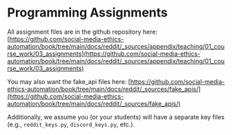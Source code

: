 # Programming Assignments

All assignment files are in the github repository here:
[https://github.com/social-media-ethics-automation/book/tree/main/docs/reddit/_sources/appendix/teaching/01_course_work/03_assignments](https://github.com/social-media-ethics-automation/book/tree/main/docs/reddit/_sources/appendix/teaching/01_course_work/03_assignments)

You may also want the fake_api files here: [https://github.com/social-media-ethics-automation/book/tree/main/docs/reddit/_sources/fake_apis/](https://github.com/social-media-ethics-automation/book/tree/main/docs/reddit/_sources/fake_apis/)


Additionally, we assume you (or your students) will have a separate key files (e.g., `reddit_keys.py`, `discord_keys.py`, etc.).


```{tableofcontents}
```